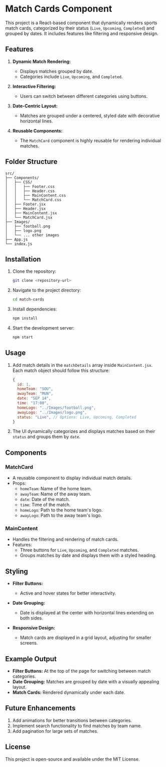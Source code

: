 # Match Cards Component

This project is a React-based component that dynamically renders sports match cards, categorized by their status (`Live`, `Upcoming`, `Completed`) and grouped by dates. It includes features like filtering and responsive design.

## Features

1. **Dynamic Match Rendering:**
   - Displays matches grouped by date.
   - Categories include `Live`, `Upcoming`, and `Completed`.

2. **Interactive Filtering:**
   - Users can switch between different categories using buttons.

3. **Date-Centric Layout:**
   - Matches are grouped under a centered, styled date with decorative horizontal lines.

4. **Reusable Components:**
   - The `MatchCard` component is highly reusable for rendering individual matches.

## Folder Structure

```
src/
├── Components/
│   ├── CSS/
│   │   ├── Footer.css
│   │   ├── Header.css
│   │   ├── MainContent.css
│   │   └── MatchCard.css
│   ├── Footer.jsx
│   ├── Header.jsx
│   ├── MainContent.jsx
│   └── MatchCard.jsx
├── Images/
│   ├── football.png
│   ├── logo.png
│   └── ... other images
├── App.js
└── index.js
```

## Installation

1. Clone the repository:
   ```bash
   git clone <repository-url>
   ```

2. Navigate to the project directory:
   ```bash
   cd match-cards
   ```

3. Install dependencies:
   ```bash
   npm install
   ```

4. Start the development server:
   ```bash
   npm start
   ```

## Usage

1. Add match details in the `matchDetails` array inside `MainContent.jsx`. Each match object should follow this structure:

   ```javascript
   {
     id: 1,
     homeTeam: "SOU",
     awayTeam: "MUN",
     date: "SEP 14",
     time: "17:00",
     homeLogo: "../Images/football.png",
     awayLogo: "../Images/logo.png",
     status: "Live", // Options: Live, Upcoming, Completed
   }
   ```

2. The UI dynamically categorizes and displays matches based on their `status` and groups them by `date`.

## Components

### MatchCard
- A reusable component to display individual match details.
- Props:
  - `homeTeam`: Name of the home team.
  - `awayTeam`: Name of the away team.
  - `date`: Date of the match.
  - `time`: Time of the match.
  - `homeLogo`: Path to the home team's logo.
  - `awayLogo`: Path to the away team's logo.

### MainContent
- Handles the filtering and rendering of match cards.
- Features:
  - Three buttons for `Live`, `Upcoming`, and `Completed` matches.
  - Groups matches by date and displays them with a styled heading.

## Styling

- **Filter Buttons:**
  - Active and hover states for better interactivity.

- **Date Grouping:**
  - Date is displayed at the center with horizontal lines extending on both sides.
  
- **Responsive Design:**
  - Match cards are displayed in a grid layout, adjusting for smaller screens.

## Example Output

- **Filter Buttons:** At the top of the page for switching between match categories.
- **Date Grouping:** Matches are grouped by date with a visually appealing layout.
- **Match Cards:** Rendered dynamically under each date.

## Future Enhancements

1. Add animations for better transitions between categories.
2. Implement search functionality to find matches by team name.
3. Add pagination for large sets of matches.

## License

This project is open-source and available under the MIT License.
